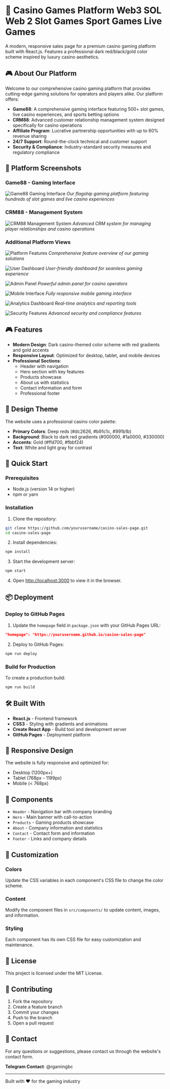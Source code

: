 # 🎰 Casino Games Platform Web3 SOL Web 2 Slot Games Sport Games Live Games

A modern, responsive sales page for a premium casino gaming platform built with React.js. Features a professional dark red/black/gold color scheme inspired by luxury casino aesthetics.

## 🎮 About Our Platform

Welcome to our comprehensive casino gaming platform that provides cutting-edge gaming solutions for operators and players alike. Our platform offers:

- **Game88**: A comprehensive gaming interface featuring 500+ slot games, live casino experiences, and sports betting options
- **CRM88**: Advanced customer relationship management system designed specifically for casino operations
- **Affiliate Program**: Lucrative partnership opportunities with up to 60% revenue sharing
- **24/7 Support**: Round-the-clock technical and customer support
- **Security & Compliance**: Industry-standard security measures and regulatory compliance

## 📸 Platform Screenshots

### Game88 - Gaming Interface
![Game88 Gaming Interface](./public/image1.png)
*Our flagship gaming platform featuring hundreds of slot games and live casino experiences*

### CRM88 - Management System
![CRM88 Management System](./public/image2.png)
*Advanced CRM system for managing player relationships and casino operations*

### Additional Platform Views
![Platform Features](./public/image3.png)
*Comprehensive feature overview of our gaming solutions*

![User Dashboard](./public/image4.png)
*User-friendly dashboard for seamless gaming experience*

![Admin Panel](./public/image5.png)
*Powerful admin panel for casino operators*

![Mobile Interface](./public/image6.png)
*Fully responsive mobile gaming interface*

![Analytics Dashboard](./public/image7.png)
*Real-time analytics and reporting tools*

![Security Features](./public/image8.png)
*Advanced security and compliance features*

## 🎮 Features

- **Modern Design**: Dark casino-themed color scheme with red gradients and gold accents
- **Responsive Layout**: Optimized for desktop, tablet, and mobile devices
- **Professional Sections**:
  - Header with navigation
  - Hero section with key features
  - Products showcase
  - About us with statistics
  - Contact information and form
  - Professional footer

## 🎨 Design Theme

The website uses a professional casino color palette:
- **Primary Colors**: Deep reds (#dc2626, #b91c1c, #991b1b)
- **Background**: Black to dark red gradients (#000000, #1a0000, #330000)
- **Accents**: Gold (#ffd700, #fbbf24)
- **Text**: White and light gray for contrast

## 🚀 Quick Start

### Prerequisites
- Node.js (version 14 or higher)
- npm or yarn

### Installation

1. Clone the repository:
```bash
git clone https://github.com/yourusername/casino-sales-page.git
cd casino-sales-page
```

2. Install dependencies:
```bash
npm install
```

3. Start the development server:
```bash
npm start
```

4. Open [http://localhost:3000](http://localhost:3000) to view it in the browser.

## 📦 Deployment

### Deploy to GitHub Pages

1. Update the `homepage` field in `package.json` with your GitHub Pages URL:
```json
"homepage": "https://yourusername.github.io/casino-sales-page"
```

2. Deploy to GitHub Pages:
```bash
npm run deploy
```

### Build for Production

To create a production build:
```bash
npm run build
```

## 🛠️ Built With

- **React.js** - Frontend framework
- **CSS3** - Styling with gradients and animations
- **Create React App** - Build tool and development server
- **GitHub Pages** - Deployment platform

## 📱 Responsive Design

The website is fully responsive and optimized for:
- Desktop (1200px+)
- Tablet (768px - 1199px)
- Mobile (< 768px)

## 🎯 Components

- `Header` - Navigation bar with company branding
- `Hero` - Main banner with call-to-action
- `Products` - Gaming products showcase
- `About` - Company information and statistics
- `Contact` - Contact form and information
- `Footer` - Links and company details

## 🎨 Customization

### Colors
Update the CSS variables in each component's CSS file to change the color scheme.

### Content
Modify the component files in `src/components/` to update content, images, and information.

### Styling
Each component has its own CSS file for easy customization and maintenance.

## 📄 License

This project is licensed under the MIT License.

## 🤝 Contributing

1. Fork the repository
2. Create a feature branch
3. Commit your changes
4. Push to the branch
5. Open a pull request

## 📧 Contact

For any questions or suggestions, please contact us through the website's contact form.

**Telegram Contact**: @rgamingbc

---

Built with ❤️ for the gaming industry
